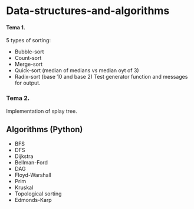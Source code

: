 # Data-structures-and-algorithms

#### Tema 1.
5 types of sorting:
- Bubble-sort
- Count-sort
- Merge-sort
- Quick-sort (median of medians vs median oyt of 3)
- Radix-sort (base 10 and base 2)
Test generator function and messages for output.

### Tema 2.
Implementation of splay tree.

## Algorithms (Python)
- BFS
- DFS
- Dijkstra
- Bellman-Ford
- DAG
- Floyd-Warshall
- Prim
- Kruskal
- Topological sorting
- Edmonds-Karp
